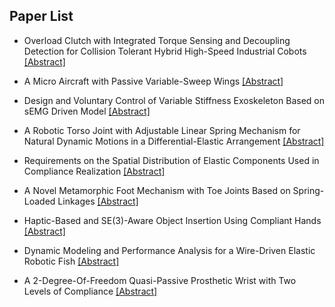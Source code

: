 ## Paper List

- Overload Clutch with Integrated Torque Sensing and Decoupling Detection for Collision Tolerant Hybrid High-Speed Industrial Cobots
[[Abstract]](https://events.infovaya.com/presentation?id=91169)

- A Micro Aircraft with Passive Variable-Sweep Wings
[[Abstract]](https://events.infovaya.com/presentation?id=91172)

- Design and Voluntary Control of Variable Stiffness Exoskeleton Based on sEMG Driven Model
[[Abstract]](https://events.infovaya.com/presentation?id=91175)

- A Robotic Torso Joint with Adjustable Linear Spring Mechanism for Natural Dynamic Motions in a Differential-Elastic Arrangement
[[Abstract]](https://events.infovaya.com/presentation?id=91178)

- Requirements on the Spatial Distribution of Elastic Components Used in Compliance Realization
[[Abstract]](https://events.infovaya.com/presentation?id=91181)

- A Novel Metamorphic Foot Mechanism with Toe Joints Based on Spring-Loaded Linkages
[[Abstract]](https://events.infovaya.com/presentation?id=91184)

- Haptic-Based and SE(3)-Aware Object Insertion Using Compliant Hands
[[Abstract]](https://events.infovaya.com/presentation?id=91187)

- Dynamic Modeling and Performance Analysis for a Wire-Driven Elastic Robotic Fish
[[Abstract]](https://events.infovaya.com/presentation?id=91190)

- A 2-Degree-Of-Freedom Quasi-Passive Prosthetic Wrist with Two Levels of Compliance
[[Abstract]](https://events.infovaya.com/presentation?id=91193)

